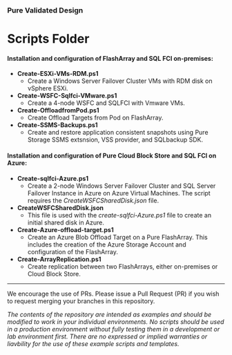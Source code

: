 ### Pure Validated Design

# Scripts Folder
#### Installation and configuration of FlashArray and SQL FCI on-premises:
* **Create-ESXi-VMs-RDM.ps1**
  * Create a Windows Server Failover Cluster VMs with RDM disk on vSphere ESXi.
* **Create-WSFC-Sqlfci-VMware.ps1**
  * Create a 4-node WSFC and SQLFCI with Vmware VMs.
* **Create-OffloadfromPod.ps1**
  * Create Offload Targets from Pod on FlashArray.
* **Create-SSMS-Backups.ps1**
  * Create and restore application consistent snapshots using Pure Storage SSMS extsnsion, VSS provider, and SQLbackup SDK.

#### Installation and configuration of Pure Cloud Block Store and SQL FCI on Azure:
* **Create-sqlfci-Azure.ps1**
  * Create a 2-node Windows Server Failover Cluster and SQL Server Failover Instance in Azure on Azure Virtual Machines. The script requires the _CreateWSFCSharedDisk.json_ file.
* **CreateWSFCSharedDisk.json**
  * This file is used with the _create-sqlfci-Azure.ps1_ file to create an initial shared disk in Azure.
* **Create-Azure-offload-target.ps1**
  * Create an Azure Blob Offload Target on a Pure FlashArray. This includes the creation of the Azure Storage Account and configuration of the FlashArray.
* **Create-ArrayReplication.ps1**
  * Create replication between two FlashArrays, either on-premises or Cloud Block Store.

<!-- wp:separator -->
<hr class="wp-block-separator"/>
<!-- /wp:separator -->

We encourage the use of PRs. Please issue a Pull Request (PR) if you wish to request merging your branches in this repository.

_The contents of the repository are intended as examples and should be modified to work in your individual environments. No scripts should be used in a production environment without fully testing them in a development or lab environment first. There are no expressed or implied warranties or liavbility for the use of these example scripts and templates._


